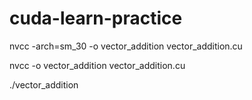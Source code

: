 # cuda-learn-practice

nvcc -arch=sm_30 -o vector_addition vector_addition.cu

nvcc -o vector_addition vector_addition.cu

./vector_addition


